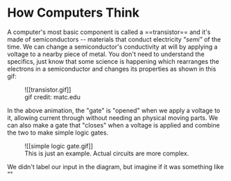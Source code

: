 # How Computers Think

A computer's most basic component is called a ==transistor== and it's made of semiconductors -- materials that conduct electricity *"semi"* of the time. We can change a semiconductor's conductivity at will by applying a voltage to a nearby piece of metal. You don't need to understand the specifics, just know that some science is happening which rearranges the electrons in a semiconductor and changes its properties as shown in this gif:

<figure markdown>
![[transistor.gif]]
<figcaption>gif credit: matc.edu</figcaption>
</figure>

In the above animation, the "gate" is "opened" when we apply a voltage to it, allowing current through without needing an physical moving parts. We can also make a gate that "closes" when a voltage is applied and combine the two to make simple logic gates.

<figure markdown>
![[simple logic gate.gif]]
<figcaption>This is just an example. Actual circuits are more complex.</figcaption>
</figure>

We didn't label our input in the diagram, but imagine if it was something like ""